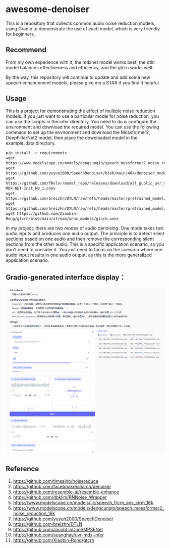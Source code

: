 # awesome-denoiser
This is a repository that collects common audio noise reduction models, using Gradio to demonstrate the use of each model, which is very friendly for beginners.

## Recommend
From my own experience with it, the mdxnet model works best, the dtln model balances effectiveness and efficiency, and the gtcrn works well. 

By the way, this repository will continue to update and add some new speech enhancement models, please give me a STAR if you find it helpful.

## Usage
This is a project for demonstrating the effect of multiple noise reduction models. If you just want to use a particular model for noise reduction, you can use the scripts in the infer directory.
You need to do is configure the environment and download the required model. You can use the following command to set up the environment and download the Mossformer2, DeepFilterNet2 model, then place the downloaded model in the example_data directory.
```
pip install -r requirements
wget https://www.modelscope.cn/models/dengcunqin/speech_mossformer2_noise_reduction_16k/resolve/master/simple_model.onnx
wget https://github.com/yuyun2000/SpeechDenoiser/blob/main/48k/denoiser_model.onnx
wget https://github.com/TRvlvr/model_repo/releases/download/all_public_uvr_models/UVR-MDX-NET-Inst_HQ_1.onnx
wget https://github.com/breizhn/DTLN/raw/refs/heads/master/pretrained_model/model_1.tflite
wget https://github.com/breizhn/DTLN/raw/refs/heads/master/pretrained_model/model_2.tflite
wget https://github.com/Xiaobin-Rong/gtcrn/blob/main/stream/onnx_models/gtcrn.onnx
```

In my project, there are two modes of audio denoising. One mode takes two audio inputs and produces one audio output. The principle is to detect silent sections based on one audio and then remove the corresponding silent sections from the other audio. This is a specific application scenario, so you don't need to consider it. You just need to focus on the scenario where one audio input results in one audio output, as this is the more generalized application scenario.

## Gradio-generated interface display：
![image](https://github.com/xinliu9451/awesome-denoiser/blob/main/example_data/demo.png)

## Reference
1. https://github.com/timsainb/noisereduce
2. https://github.com/facebookresearch/denoiser
3. https://github.com/resemble-ai/resemble-enhance
4. https://github.com/dbklim/RNNoise_Wrapper
5. https://www.modelscope.cn/models/iic/speech_frcrn_ans_cirm_16k
6. https://www.modelscope.cn/models/dengcunqin/speech_mossformer2_noise_reduction_16k
7. https://github.com/yuyun2000/SpeechDenoiser
8. https://github.com/breizhn/DTLN
9. https://github.com/JacobLinCool/MPSENet
10. https://github.com/seanghay/uvr-mdx-infer
11. https://github.com/Xiaobin-Rong/gtcrn
